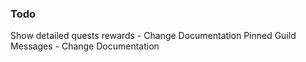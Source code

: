 ### Todo

Show detailed quests rewards - Change Documentation
Pinned Guild Messages - Change Documentation

